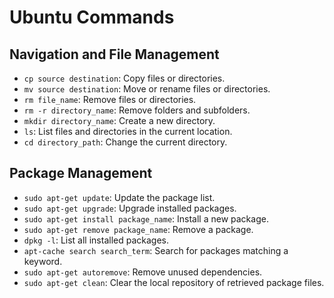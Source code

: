 # Ubuntu Commands

## Navigation and File Management

- `cp source destination`: Copy files or directories.
- `mv source destination`: Move or rename files or directories.
- `rm file_name`: Remove files or directories.
- `rm -r directory_name`: Remove folders and subfolders.
- `mkdir directory_name`: Create a new directory.
- `ls`: List files and directories in the current location.
- `cd directory_path`: Change the current directory.

## Package Management

- `sudo apt-get update`: Update the package list.
- `sudo apt-get upgrade`: Upgrade installed packages.
- `sudo apt-get install package_name`: Install a new package.
- `sudo apt-get remove package_name`: Remove a package.
- `dpkg -l`: List all installed packages.
- `apt-cache search search_term`: Search for packages matching a keyword.
- `sudo apt-get autoremove`: Remove unused dependencies.
- `sudo apt-get clean`: Clear the local repository of retrieved package files.
